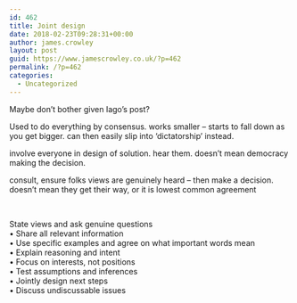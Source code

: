 ```yaml
---
id: 462
title: Joint design
date: 2018-02-23T09:28:31+00:00
author: james.crowley
layout: post
guid: https://www.jamescrowley.co.uk/?p=462
permalink: /?p=462
categories:
  - Uncategorized
---
```

Maybe don&#8217;t bother given Iago&#8217;s post?

Used to do everything by consensus. works smaller &#8211; starts to fall down as you get bigger. can then easily slip into &#8216;dictatorship&#8217; instead.

involve everyone in design of solution. hear them. doesn&#8217;t mean democracy making the decision.

consult, ensure folks views are genuinely heard &#8211; then make a decision. doesn&#8217;t mean they get their way, or it is lowest common agreement

&nbsp;

State views and ask genuine questions  
• Share all relevant information  
• Use specific examples and agree on what important words mean  
• Explain reasoning and intent  
• Focus on interests, not positions  
• Test assumptions and inferences  
• Jointly design next steps  
• Discuss undiscussable issues